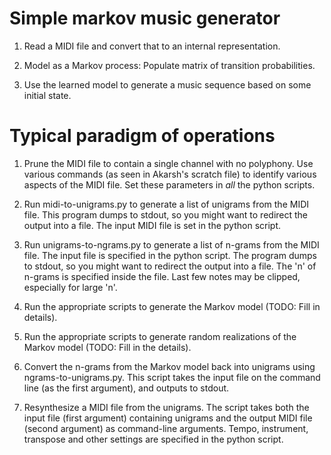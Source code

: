 # Simple markov music generator

1. Read a MIDI file and convert that to an internal representation.

2. Model as a Markov process: Populate matrix of transition probabilities.

3. Use the learned model to generate a music sequence based on some initial state.


# Typical paradigm of operations

1. Prune the MIDI file to contain a single channel with no
   polyphony. Use various commands (as seen in Akarsh's scratch file)
   to identify various aspects of the MIDI file. Set these parameters
   in _all_ the python scripts.

2. Run midi-to-unigrams.py to generate a list of unigrams from the
   MIDI file. This program dumps to stdout, so you might want to
   redirect the output into a file. The input MIDI file is set in the
   python script.

3. Run unigrams-to-ngrams.py to generate a list of n-grams from the
   MIDI file. The input file is specified in the python script. The
   program dumps to stdout, so you might want to redirect the output
   into a file. The 'n' of n-grams is specified inside the file. Last
   few notes may be clipped, especially for large 'n'.

4. Run the appropriate scripts to generate the Markov model (TODO:
   Fill in details).

5. Run the appropriate scripts to generate random realizations of the
   Markov model (TODO: Fill in the details).

6. Convert the n-grams from the Markov model back into unigrams using
   ngrams-to-unigrams.py. This script takes the input file on the
   command line (as the first argument), and outputs to stdout.

7. Resynthesize a MIDI file from the unigrams. The script takes both
   the input file (first argument) containing unigrams and the output
   MIDI file (second argument) as command-line arguments. Tempo,
   instrument, transpose and other settings are specified in the
   python script.
